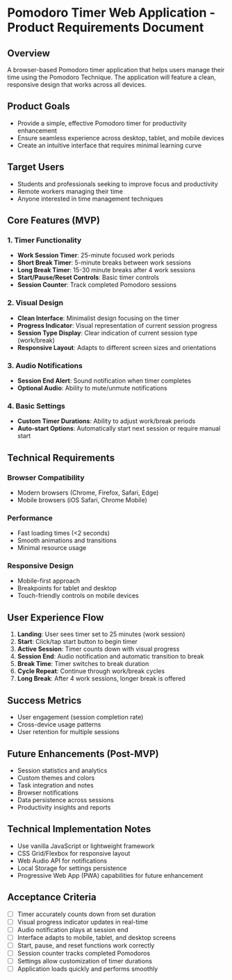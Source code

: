 # Pomodoro Timer Web Application - Product Requirements Document

## Overview
A browser-based Pomodoro timer application that helps users manage their time using the Pomodoro Technique. The application will feature a clean, responsive design that works across all devices.

## Product Goals
- Provide a simple, effective Pomodoro timer for productivity enhancement
- Ensure seamless experience across desktop, tablet, and mobile devices
- Create an intuitive interface that requires minimal learning curve

## Target Users
- Students and professionals seeking to improve focus and productivity
- Remote workers managing their time
- Anyone interested in time management techniques

## Core Features (MVP)

### 1. Timer Functionality
- **Work Session Timer**: 25-minute focused work periods
- **Short Break Timer**: 5-minute breaks between work sessions
- **Long Break Timer**: 15-30 minute breaks after 4 work sessions
- **Start/Pause/Reset Controls**: Basic timer controls
- **Session Counter**: Track completed Pomodoro sessions

### 2. Visual Design
- **Clean Interface**: Minimalist design focusing on the timer
- **Progress Indicator**: Visual representation of current session progress
- **Session Type Display**: Clear indication of current session type (work/break)
- **Responsive Layout**: Adapts to different screen sizes and orientations

### 3. Audio Notifications
- **Session End Alert**: Sound notification when timer completes
- **Optional Audio**: Ability to mute/unmute notifications

### 4. Basic Settings
- **Custom Timer Durations**: Ability to adjust work/break periods
- **Auto-start Options**: Automatically start next session or require manual start

## Technical Requirements

### Browser Compatibility
- Modern browsers (Chrome, Firefox, Safari, Edge)
- Mobile browsers (iOS Safari, Chrome Mobile)

### Performance
- Fast loading times (<2 seconds)
- Smooth animations and transitions
- Minimal resource usage

### Responsive Design
- Mobile-first approach
- Breakpoints for tablet and desktop
- Touch-friendly controls on mobile devices

## User Experience Flow

1. **Landing**: User sees timer set to 25 minutes (work session)
2. **Start**: Click/tap start button to begin timer
3. **Active Session**: Timer counts down with visual progress
4. **Session End**: Audio notification and automatic transition to break
5. **Break Time**: Timer switches to break duration
6. **Cycle Repeat**: Continue through work/break cycles
7. **Long Break**: After 4 work sessions, longer break is offered

## Success Metrics
- User engagement (session completion rate)
- Cross-device usage patterns
- User retention for multiple sessions

## Future Enhancements (Post-MVP)
- Session statistics and analytics
- Custom themes and colors
- Task integration and notes
- Browser notifications
- Data persistence across sessions
- Productivity insights and reports

## Technical Implementation Notes
- Use vanilla JavaScript or lightweight framework
- CSS Grid/Flexbox for responsive layout
- Web Audio API for notifications
- Local Storage for settings persistence
- Progressive Web App (PWA) capabilities for future enhancement

## Acceptance Criteria
- [ ] Timer accurately counts down from set duration
- [ ] Visual progress indicator updates in real-time
- [ ] Audio notification plays at session end
- [ ] Interface adapts to mobile, tablet, and desktop screens
- [ ] Start, pause, and reset functions work correctly
- [ ] Session counter tracks completed Pomodoros
- [ ] Settings allow customization of timer durations
- [ ] Application loads quickly and performs smoothly